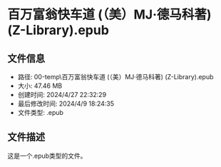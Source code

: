 ﻿# 百万富翁快车道 (（美）MJ·德马科著) (Z-Library).epub

## 文件信息
- 路径: 00-temp\百万富翁快车道 (（美）MJ·德马科著) (Z-Library).epub
- 大小: 47.46 MB
- 创建时间: 2024/4/27 22:32:29
- 最后修改时间: 2024/4/9 18:24:35
- 文件类型: .epub

## 文件描述
这是一个.epub类型的文件。

